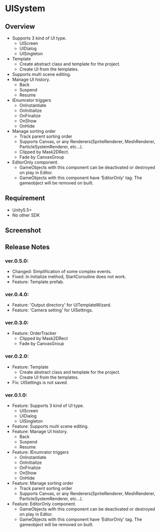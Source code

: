 UISystem
===

## Overview

* Supports 3 kind of UI type.
    * UIScreen
    * UIDialog
    * UISingleton
* Template
    * Create abstract class and template for the project.
    * Create UI from the templates.
* Supports multi scene editing.
* Manage UI history.
    * Back
    * Suspend
    * Resume
* IEnumrator triggers
    * OnInstantiate
    * OnInitialize
    * OnFinalize
    * OnShow
    * OnHide
* Manage sorting order
    * Track parent sorting order
    * Supports Canvas, or any Renderers(SpriteRenderer, MeshRenderer, ParticleSystemRenderer, etc...).
    * Clipped by Mask2DRect.
    * Fade by CanvasGroup
* EditorOnly component.
    * GameObjects with this component can be deactivated or destroyed on play in Editor.
    * GameObjects with this component have 'EditorOnly' tag. The gameobject will be removed on built.


## Requirement

* Unity5.5+
* No other SDK



## Screenshot




## Release Notes

### ver.0.5.0:

* Changed: Simplification of some complex events.
* Fixed: In Initialize method, StartCoroutine does not work.
* Feature: Template prefab.

### ver.0.4.0:

* Feature: 'Output directory' for UITemplateWizard.
* Feature: 'Camera setting' for UISettings.

### ver.0.3.0:

* Feature: OrderTracker
    * Clipped by Mask2DRect
    * Fade by CanvasGroup

### ver.0.2.0:

* Feature: Template
    * Create abstract class and template for the project.
    * Create UI from the templates.
* Fix: UISettings is not saved.

### ver.0.1.0:

* Feature: Supports 3 kind of UI type.
    * UIScreen
    * UIDialog
    * UISingleton
* Feature: Supports multi scene editing.
* Feature: Manage UI history.
    * Back
    * Suspend
    * Resume
* Feature: IEnumrator triggers
    * OnInstantiate
    * OnInitialize
    * OnFinalize
    * OnShow
    * OnHide
* Feature: Manage sorting order
    * Track parent sorting order
    * Supports Canvas, or any Renderers(SpriteRenderer, MeshRenderer, ParticleSystemRenderer, etc...).
* Feature: EditorOnly component.
    * GameObjects with this component can be deactivated or destroyed on play in Editor.
    * GameObjects with this component have 'EditorOnly' tag. The gameobject will be removed on built.